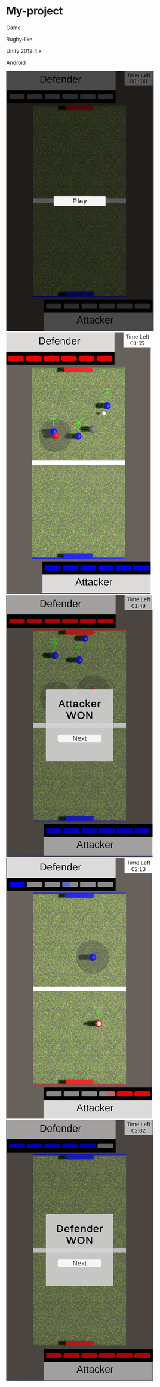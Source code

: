 # My-project

Game 

Rugby-like 

Unity 2019.4.x

Android
 
 
 ![alt text](ss1.png)
 ![alt text](ss2.png)
 ![alt text](ss3.png) 
 ![alt text](ss4.png) 
 ![alt text](ss5.png)
